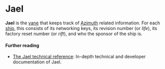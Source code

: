 # Jael

**Jael** is the [vane](vane) that keeps track of [Azimuth](azimuth) related information. For each [ship](ship), this consists of its networking keys, its revision number (or _life_), its factory reset number (or _rift_), and who the sponsor of the ship is.

#### Further reading

- [The Jael technical reference](../system/kernel/jael): In-depth technical and developer documentation of Jael.
